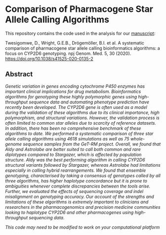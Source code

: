 # Comparison of Pharmacogene Star Allele Calling Algorithms

This repository contains the code used in the analysis for our [manuscript](https://www.nature.com/articles/s41525-020-0135-2):

Twesigomwe, D., Wright, G.E.B., Drögemöller, B.I. et al. A systematic comparison of pharmacogene star allele calling bioinformatics algorithms: a focus on CYP2D6 genotyping. npj Genom. Med. 5, 30 (2020). https://doi.org/10.1038/s41525-020-0135-2


## Abstract

*Genetic variation in genes encoding cytochrome P450 enzymes has important clinical implications for drug metabolism. Bioinformatics algorithms for genotyping these highly polymorphic genes using high-throughput sequence data and automating phenotype prediction have recently been developed. The CYP2D6 gene is often used as a model during the validation of these algorithms due to its clinical importance, high polymorphism, and structural variations. However, the validation process is often limited to common star alleles due to scarcity of reference datasets. In addition, there has been no comprehensive benchmark of these algorithms to date. We performed a systematic comparison of three star allele calling algorithms using 4618 simulations as well as 75 whole-genome sequence samples from the GeT-RM project. Overall, we found that Aldy and Astrolabe are better suited to call both common and rare diplotypes compared to Stargazer, which is affected by population structure. Aldy was the best performing algorithm in calling CYP2D6 structural variants followed by Stargazer, whereas Astrolabe had limitations especially in calling hybrid rearrangements. We found that ensemble genotyping, characterised by taking a consensus of genotypes called by all three algorithms, has higher haplotype concordance but it is prone to ambiguities whenever complete discrepancies between the tools arise. Further, we evaluated the effects of sequencing coverage and indel misalignment on genotyping accuracy. Our account of the strengths and limitations of these algorithms is extremely important to clinicians and researchers in the pharmacogenomics and precision medicine communities looking to haplotype CYP2D6 and other pharmacogenes using high-throughput sequencing data.*


*This code may need to be modified to work on your computational platform*
